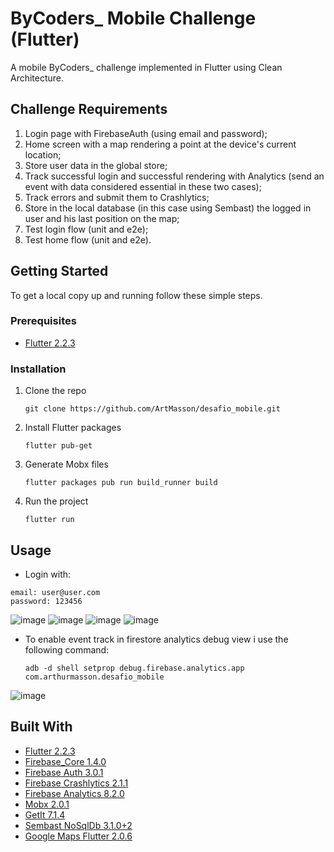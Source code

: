 # ByCoders_ Mobile Challenge (Flutter)
A mobile ByCoders_ challenge implemented in Flutter using Clean Architecture.

## Challenge Requirements

1. Login page with FirebaseAuth (using email and password);
2. Home screen with a map rendering a point at the device's current location;
4. Store user data in the global store;
5. Track successful login and successful rendering with Analytics (send an event with data considered essential in these two cases);
6. Track errors and submit them to Crashlytics;
7. Store in the local database (in this case using Sembast) the logged in user and his last position on the map;
8. Test login flow (unit and e2e);
9. Test home flow (unit and e2e).

<!-- GETTING STARTED -->
## Getting Started

To get a local copy up and running follow these simple steps.

### Prerequisites

* [Flutter 2.2.3](https://flutter.dev/docs/development/tools/sdk/releases)

### Installation

1. Clone the repo
   ```
   git clone https://github.com/ArtMasson/desafio_mobile.git
   ```
2. Install Flutter packages
   ```
   flutter pub-get
   ```
3. Generate Mobx files
   ```
   flutter packages pub run build_runner build
   ```
4. Run the project
   ```
   flutter run
   ```

## Usage

- Login with:

```
email: user@user.com
password: 123456
```

![image](https://user-images.githubusercontent.com/44551981/127781204-828137a2-6803-4b66-b764-6ac45080b3e3.png)
![image](https://user-images.githubusercontent.com/44551981/127781219-78491841-0d8d-4f12-a8d1-b15b3bb7477f.png)
![image](https://user-images.githubusercontent.com/44551981/127781228-720b9887-7f29-4d45-a26b-4b3ec9b3b9d5.png)
![image](https://user-images.githubusercontent.com/44551981/127781238-bd77ee39-7097-4036-a52e-c0efea9e48ec.png)


- To enable event track in firestore analytics debug view i use the following command:

   ```
   adb -d shell setprop debug.firebase.analytics.app com.arthurmasson.desafio_mobile
   ```
   
![image](https://user-images.githubusercontent.com/44551981/127780927-c61986d3-4faf-447b-b1d0-06a5159bc96b.png)


## Built With

* [Flutter 2.2.3](https://flutter.dev/docs/development/tools/sdk/releases)
* [Firebase_Core 1.4.0](https://pub.dev/packages/firebase_core)
* [Firebase Auth 3.0.1](https://pub.dev/packages/firebase_auth)
* [Firebase Crashlytics 2.1.1](https://pub.dev/packages/firebase_crashlytics)
* [Firebase Analytics 8.2.0](https://pub.dev/packages/firebase_analytics)
* [Mobx 2.0.1](https://pub.dev/packages/mobx)
* [GetIt 7.1.4](https://pub.dev/packages/get_it)
* [Sembast NoSqlDb 3.1.0+2](https://pub.dev/packages/sembast)
* [Google Maps Flutter 2.0.6](https://pub.dev/packages/google_maps_flutter)





